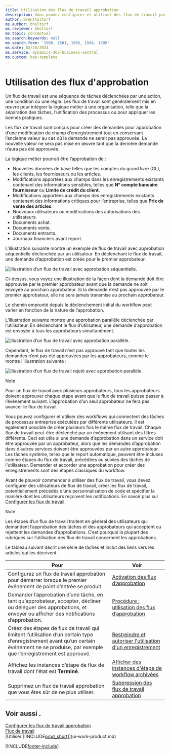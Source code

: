 ```yaml
---
title: Utilisation des flux de travail approbation
description: Vous pouvez configurer et utiliser des flux de travail pour relier les tâches de processus métier telles que le report automatique ou la demande et l’octroi de l'approbation de nouveaux enregistrements.
author: brentholtorf
ms.author: bholtorf
ms.reviewer: bholtorf
ms.topic: conceptual
ms.search.keywords: null
ms.search.form: '1500, 1501, 1503, 1504, 1505'
ms.date: 02/20/2024
ms.service: dynamics-365-business-central
ms.custom: bap-template
---
```

# Utilisation des flux d'approbation

Un flux de travail est une séquence de tâches déclenchées par une action, une condition ou une règle. Les flux de travail sont généralement mis en œuvre pour intégrer la logique métier à une organisation, telle que la séparation des tâches, l’unification des processus ou pour appliquer les bonnes pratiques.

Les flux de travail sont conçus pour créer des demandes pour approbation d’une modification du champ d’enregistrement tout en conservant l’ancienne valeur au cas où la demande ne serait pas approuvée. La nouvelle valeur ne sera pas mise en œuvre tant que la dernière demande n’aura pas été approuvée.

La logique métier pourrait être l’approbation de :

- Nouvelles données de base telles que les comptes du grand livre (GL), les clients, les fournisseurs ou les articles.
- Modifications apportées aux champs dans les enregistrements existants contenant des informations sensibles, telles que **N° compte bancaire fournisseur** ou **Limite de crédit du client**.
- Modifications apportées aux champs des enregistrements existants contenant des informations critiques pour l’entreprise, telles que **Prix de vente des articles**.
- Nouveaux utilisateurs ou modifications des autorisations des utilisateurs.
- Documents achat.
- Documents vente.
- Documents entrants.
- Journaux financiers avant report.

L’illustration suivante montre un exemple de flux de travail avec approbation séquentielle déclenchée par un utilisateur. En déclenchant le flux de travail, une demande d’approbation est créée pour le premier approbateur.  

![Illustration d’un flux de travail avec approbation séquentielle.](media/Workflows/approval-flow.png)

Ci-dessus, vous voyez une illustration de la façon dont la demande doit être approuvée par le premier approbateur avant que la demande ne soit envoyée au prochain approbateur. Si la demande n’est pas approuvée par le premier approbateur, elle ne sera jamais transmise au prochain approbateur.

Le chemin emprunté depuis le déclenchement initial du workflow peut varier en fonction de la nature de l’approbation.  

L’illustration suivante montre une approbation parallèle déclenchée par l’utilisateur. En déclenchant le flux d’utilisateur, une demande d’approbation est envoyée à tous les approbateurs simultanément.  

![Illustration d’un flux de travail avec approbation parallèle.](media/Workflows/approval-flow-2.png)

Cependant, le flux de travail n’est pas approuvé tant que toutes les demandes n’ont pas été approuvées par les approbateurs, comme le montre l’illustration suivante :  

![Illustration d’un flux de travail rejeté avec approbation parallèle.](media/Workflows/approval-flow-3.png)

> [!NOTE]  
> Pour un flux de travail avec plusieurs approbateurs, tous les approbateurs doivent approuver chaque étape avant que le flux de travail puisse passer à l’événement suivant. L’approbation d’un seul approbateur ne fera pas avancer le flux de travail.

Vous pouvez configurer et utiliser des workflows qui connectent des tâches de processus entreprise exécutées par différents utilisateurs. Il est également possible de créer plusieurs fois le même flux de travail. Chaque flux de travail peut-être déclenché par un événement utilisant des filtres différents. Ceci est utile si une demande d’approbation dans un service doit être approuvée par un approbateur, alors que les demandes d’approbation dans d’autres services doivent être approuvées par un autre approbateur. Les tâches système, telles que le report automatique, peuvent être incluses comme étapes du flux de travail, précédées ou suivies des tâches de l'utilisateur. Demander et accorder une approbation pour créer des enregistrements sont des étapes classiques du workflow.  

Avant de pouvoir commencer à utiliser des flux de travail, vous devez configurer des utilisateurs de flux de travail, créer les flux de travail, potentiellement précédés d’une personnalisation de code et spécifier la manière dont les utilisateurs reçoivent les notifications. En savoir plus sur [Configurer les flux de travail](across-set-up-workflows.md).

> [!NOTE]  
> Les étapes d’un flux de travail traitent en général des utilisateurs qui demandent l’approbation des tâches et des approbateurs qui acceptent ou rejettent les demandes d’approbations. C’est pourquoi la plupart des rubriques sur l’utilisation des flux de travail concernent les approbations.  

 Le tableau suivant décrit une série de tâches et inclut des liens vers les articles qui les décrivent.  

| **Pour** | **Voir** |
|--|--|
| Configurez un flux de travail approbation pour démarrer lorsque le premier événement de point d’entrée se produit. | [Activation des flux d’approbation](across-how-to-enable-workflows.md) |
| Demander l’approbation d’une tâche, en tant qu’approbateur, accepter, décliner ou déléguer des approbations, et envoyer ou afficher des notifications d’approbation. | [Procédure : utilisation des flux d’approbation](across-how-use-approval-workflows.md) |
| Créez des étapes de flux de travail qui limitent l’utilisation d’un certain type d’enregistrement avant qu’un certain événement ne se produise, par exemple que l’enregistrement est approuvé. | [Restreindre et autoriser l'utilisation d'un enregistrement](across-how-to-restrict-and-allow-usage-of-a-record.md) |
| Affichez les instances d’étape de flux de travail dont l'état est **Terminé**. | [Afficher des instances d'étape de workflow archivées](across-how-to-view-archived-workflow-step-instances.md) |
| Supprimez un flux de travail approbation que vous êtes sûr de ne plus utiliser. | [Suppression des flux de travail approbation](across-how-to-delete-workflows.md) |

## Voir aussi .

[Configurer les flux de travail approbation](across-set-up-workflows.md)  
[Flux de travail](across-workflow.md)  
[Utiliser [!INCLUDE[prod_short](includes/prod_short.md)]](ui-work-product.md)  

[!INCLUDE[footer-include](includes/footer-banner.md)]
